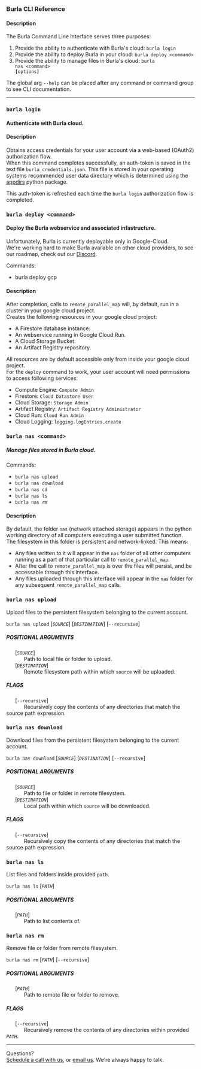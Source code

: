 ### Burla CLI Reference

#### Description

The Burla Command Line Interface serves three purposes:

1. Provide the ability to authenticate with Burla's cloud: `burla login`
2. Provide the ability to deploy Burla in your cloud: `burla deploy <command>`
3. Provide the ability to manage files in Burla's cloud: <code>burla nas &lt;command&gt; <strong>[</strong>options<strong>]</strong></code>

The global arg `--help` can be placed after any command or command group to see CLI documentation.

---

### `burla login`

#### Authenticate with Burla cloud.

#### Description

Obtains access credentials for your user account via a web-based (OAuth2) authorization flow.  
When this command completes successfully, an auth-token is saved in the text file `burla_credentials.json`. This file is stored in your operating systems recommended user data directory which is determined using the [appdirs](https://github.com/ActiveState/appdirs) python package.

This auth-token is refreshed each time the `burla login` authorization flow is completed.

### `burla deploy <command>`

#### Deploy the Burla webservice and associated infastructure.

Unfortunately, Burla is currently deployable only in Google-Cloud.  
We're working hard to make Burla available on other cloud providers, to see our roadmap, check out our [Discord](https://discord.gg/TsbCUwBUdy).

Commands:

- burla deploy gcp

#### Description

After completion, calls to `remote_parallel_map` will, by default, run in a cluster in your google cloud project.  
Creates the following resources in your google cloud project:

- A Firestore database instance.
- An webservice running in Google Cloud Run.
- A Cloud Storage Bucket.
- An Artifact Registry repository.

All resources are by default accessible only from inside your google cloud project.  
For the `deploy` command to work, your user account will need permissions to access following services:

- Compute Engine: `Compute Admin`
- Firestore: `Cloud Datastore User`
- Cloud Storage: `Storage Admin`
- Artifact Registry: `Artifact Registry Administrator`
- Cloud Run: `Cloud Run Admin`
- Cloud Logging: `logging.logEntries.create`

### `burla nas <command>`

##### Manage files stored in Burla cloud.

Commands:

- `burla nas upload`
- `burla nas download`
- `burla nas cd`
- `burla nas ls`
- `burla nas rm`

#### Description

By default, the folder `nas` (network attached storage) appears in the python working directory of all computers executing a user submitted function.  
The filesystem in this folder is persistent and network-linked. This means:

- Any files written to it will appear in the `nas` folder of all other computers running as a part of that particular call to `remote_parallel_map`.
- After the call to `remote_parallel_map` is over the files will persist, and be accessable through this interface.
- Any files uploaded through this interface will appear in the `nas` folder for any subsequent `remote_parallel_map` calls.

### `burla nas upload`

Upload files to the persistent filesystem belonging to the current account.

<code>burla nas upload</code> [<code><i>SOURCE</i></code>] [<code><i>DESTINATION</i></code>] [<code>--recursive</code>]

##### POSITIONAL ARGUMENTS

&nbsp;&nbsp;&nbsp;&nbsp;&nbsp;&nbsp;[<code><i>SOURCE</i></code>]  
&nbsp;&nbsp;&nbsp;&nbsp;&nbsp;&nbsp;&nbsp;&nbsp;&nbsp;&nbsp;&nbsp;&nbsp;Path to local file or folder to upload.  
&nbsp;&nbsp;&nbsp;&nbsp;&nbsp;&nbsp;[<code><i>DESTINATION</i></code>]  
&nbsp;&nbsp;&nbsp;&nbsp;&nbsp;&nbsp;&nbsp;&nbsp;&nbsp;&nbsp;&nbsp;&nbsp;Remote filesystem path within which `source` will be uploaded.

##### FLAGS

&nbsp;&nbsp;&nbsp;&nbsp;&nbsp;&nbsp;[`--recursive`]  
&nbsp;&nbsp;&nbsp;&nbsp;&nbsp;&nbsp;&nbsp;&nbsp;&nbsp;&nbsp;&nbsp;&nbsp;Recursively copy the contents of any directories that match the source path expression.

### `burla nas download`

Download files from the persistent filesystem belonging to the current account.

<code>burla nas download</code> [<code><i>SOURCE</i></code>] [<code><i>DESTINATION</i></code>] [<code>--recursive</code>]

##### POSITIONAL ARGUMENTS

&nbsp;&nbsp;&nbsp;&nbsp;&nbsp;&nbsp;[<code><i>SOURCE</i></code>]  
&nbsp;&nbsp;&nbsp;&nbsp;&nbsp;&nbsp;&nbsp;&nbsp;&nbsp;&nbsp;&nbsp;&nbsp;Path to file or folder in remote filesystem.  
&nbsp;&nbsp;&nbsp;&nbsp;&nbsp;&nbsp;[<code><i>DESTINATION</i></code>]  
&nbsp;&nbsp;&nbsp;&nbsp;&nbsp;&nbsp;&nbsp;&nbsp;&nbsp;&nbsp;&nbsp;&nbsp;Local path within which `source` will be downloaded.

##### FLAGS

&nbsp;&nbsp;&nbsp;&nbsp;&nbsp;&nbsp;[`--recursive`]  
&nbsp;&nbsp;&nbsp;&nbsp;&nbsp;&nbsp;&nbsp;&nbsp;&nbsp;&nbsp;&nbsp;&nbsp;Recursively copy the contents of any directories that match the source path expression.

### `burla nas ls`

List files and folders inside provided `path`.

<code>burla nas ls</code> [<code><i>PATH</i></code>]

##### POSITIONAL ARGUMENTS

&nbsp;&nbsp;&nbsp;&nbsp;&nbsp;&nbsp;[<code><i>PATH</i></code>]  
&nbsp;&nbsp;&nbsp;&nbsp;&nbsp;&nbsp;&nbsp;&nbsp;&nbsp;&nbsp;&nbsp;&nbsp;Path to list contents of.

### `burla nas rm`

Remove file or folder from remote filesystem.

<code>burla nas rm</code> [<code><i>PATH</i></code>] [<code>--recursive</code>]

##### POSITIONAL ARGUMENTS

&nbsp;&nbsp;&nbsp;&nbsp;&nbsp;&nbsp;[<code><i>PATH</i></code>]  
&nbsp;&nbsp;&nbsp;&nbsp;&nbsp;&nbsp;&nbsp;&nbsp;&nbsp;&nbsp;&nbsp;&nbsp;Path to remote file or folder to remove.

##### FLAGS

&nbsp;&nbsp;&nbsp;&nbsp;&nbsp;&nbsp;[`--recursive`]  
&nbsp;&nbsp;&nbsp;&nbsp;&nbsp;&nbsp;&nbsp;&nbsp;&nbsp;&nbsp;&nbsp;&nbsp;Recursively remove the contents of any directories within provided <code><i>PATH</i></code>.

---

Questions?  
[Schedule a call with us](https://cal.com/jakez/burla/), or [email us](mailto:jake@burla.dev). We're always happy to talk.
